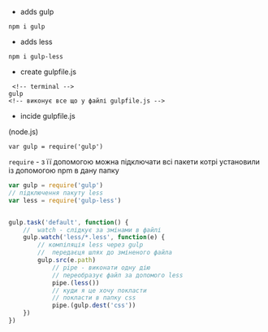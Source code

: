 *  adds gulp
```
npm i gulp
```

* adds less

```
npm i gulp-less
```

* create gulpfile.js
```
 <!-- terminal -->
gulp
<!-- виконує все що у файлі gulpfile.js -->
```

* incide  gulpfile.js

(node.js)
```
var gulp = require('gulp')
```
``require`` - з її допомогою можна підключати всі пакети котрі установили із допомогою npm в дану папку

```js
var gulp = require('gulp')
// підключення пакуту less
var less = require('gulp-less')


gulp.task('default', function() {
    //  watch - слідкує за змінами в файлі 
    gulp.watch('less/*.less', function(e) {
        // компіляція less через gulp
        //  передаєця шлях до зміненого файла 
        gulp.src(e.path)
            // pipe - виконати одну дію
            // переобразує файл за допомого less
            pipe.(less())
            // куди я це xочу покласти 
            // покласти в папку css
            pipe.(gulp.dest('css'))
    })
})
```

